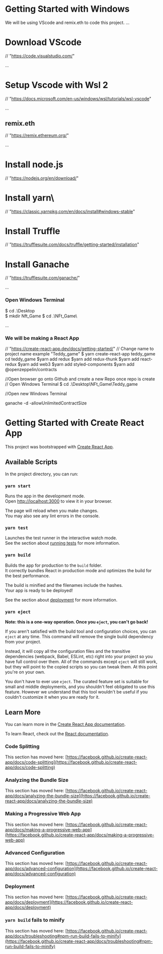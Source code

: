  # Getting Started with  Windows 
 We will be using VScode and remix.eth to code this project.
...

 # Download VScode 
 // "https://code.visualstudio.com/"

...

 # Setup Vscode with Wsl 2
 // "https://docs.microsoft.com/en-us/windows/wsl/tutorials/wsl-vscode"

...

## remix.eth 
// "https://remix.ethereum.org/"
 
 ...

 # Install  node.js
 // "https://nodejs.org/en/download/"

 # Install yarn\
// "https://classic.yarnpkg.com/en/docs/install#windows-stable"

# Install Truffle 
// "https://trufflesuite.com/docs/truffle/getting-started/installation"
# Install Ganache 
// "https://trufflesuite.com/ganache/"

...

### Open Windows Terminal
 $ cd .\Desktop\
$ mkdir Nft_Game
$ cd .\NFt_Game\

...

### We will be making a React App 
// "https://create-react-app.dev/docs/getting-started/"
// Change name to project name example "Teddy_game"
$ yarn create-react-app teddy_game
cd teddy_game
$yarn add redux 
$yarn add redux-thunk
$yarn add react-redux
$yarn add web3
$yarn add styled-components
$yarn add @openzeppelin/contracts

//Open browser go onto Github and create a new Repo once repo is create
// Open Windows Terminal
$ cd .\Desktop\NFt_Game\Teddy_game




//Open new Windows Terminal

ganache -d -allowUnlimitedContractSize



# Getting Started with Create React App

This project was bootstrapped with [Create React App](https://github.com/facebook/create-react-app).

## Available Scripts

In the project directory, you can run:

### `yarn start`

Runs the app in the development mode.\
Open [http://localhost:3000](http://localhost:3000) to view it in your browser.

The page will reload when you make changes.\
You may also see any lint errors in the console.

### `yarn test`

Launches the test runner in the interactive watch mode.\
See the section about [running tests](https://facebook.github.io/create-react-app/docs/running-tests) for more information.

### `yarn build`

Builds the app for production to the `build` folder.\
It correctly bundles React in production mode and optimizes the build for the best performance.

The build is minified and the filenames include the hashes.\
Your app is ready to be deployed!

See the section about [deployment](https://facebook.github.io/create-react-app/docs/deployment) for more information.

### `yarn eject`

**Note: this is a one-way operation. Once you `eject`, you can't go back!**

If you aren't satisfied with the build tool and configuration choices, you can `eject` at any time. This command will remove the single build dependency from your project.

Instead, it will copy all the configuration files and the transitive dependencies (webpack, Babel, ESLint, etc) right into your project so you have full control over them. All of the commands except `eject` will still work, but they will point to the copied scripts so you can tweak them. At this point you're on your own.

You don't have to ever use `eject`. The curated feature set is suitable for small and middle deployments, and you shouldn't feel obligated to use this feature. However we understand that this tool wouldn't be useful if you couldn't customize it when you are ready for it.

## Learn More

You can learn more in the [Create React App documentation](https://facebook.github.io/create-react-app/docs/getting-started).

To learn React, check out the [React documentation](https://reactjs.org/).

### Code Splitting

This section has moved here: [https://facebook.github.io/create-react-app/docs/code-splitting](https://facebook.github.io/create-react-app/docs/code-splitting)

### Analyzing the Bundle Size

This section has moved here: [https://facebook.github.io/create-react-app/docs/analyzing-the-bundle-size](https://facebook.github.io/create-react-app/docs/analyzing-the-bundle-size)

### Making a Progressive Web App

This section has moved here: [https://facebook.github.io/create-react-app/docs/making-a-progressive-web-app](https://facebook.github.io/create-react-app/docs/making-a-progressive-web-app)

### Advanced Configuration

This section has moved here: [https://facebook.github.io/create-react-app/docs/advanced-configuration](https://facebook.github.io/create-react-app/docs/advanced-configuration)

### Deployment

This section has moved here: [https://facebook.github.io/create-react-app/docs/deployment](https://facebook.github.io/create-react-app/docs/deployment)

### `yarn build` fails to minify

This section has moved here: [https://facebook.github.io/create-react-app/docs/troubleshooting#npm-run-build-fails-to-minify](https://facebook.github.io/create-react-app/docs/troubleshooting#npm-run-build-fails-to-minify)
